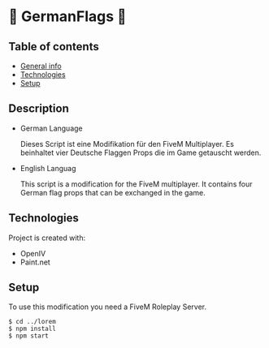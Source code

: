 # 🏴 GermanFlags 🏴
## Table of contents
* [General info](#general-info)
* [Technologies](#technologies)
* [Setup](#setup)

## Description
* German Language
 
  Dieses Script ist eine Modifikation für den FiveM Multiplayer.
  Es beinhaltet vier Deutsche Flaggen Props die im 
  Game getauscht werden.

* English Languag
  
  This script is a modification for the FiveM multiplayer.
  It contains four German flag props that can be 
  exchanged in the game.
	
## Technologies
Project is created with:
* OpenIV
* Paint.net
	
## Setup
To use this modification you need a FiveM Roleplay Server. 

```
$ cd ../lorem
$ npm install
$ npm start
```
